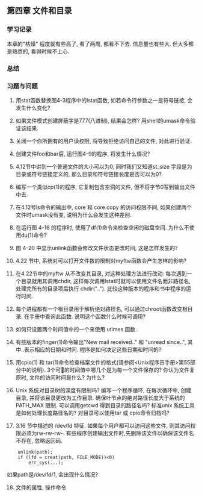 
## 第四章 文件和目录

### 学习记录

本章的"枯燥" 程度就有些高了, 看了两周, 都看不下去. 信息量也有些大. 但大多都是熟悉的, 看得时候不上心. 

### 总结

### 习题与问题
1. 用stat函数替换图4-3程序中的lstat函数, 如若命令行参数之一是符号链接, 会发生什么变化? 

2. 如果文件模式创建屏蔽字是777(八进制), 结果会怎样? 用shell的umask命令验证该结果. 

3. 关闭一个你所拥有的用户读权限, 将导致拒绝访问自己的文件, 对此进行验证.

4. 创建文件foo和bar后, 运行图4-9的程序, 将发生什么情况?

5. 4.12节中讲到一个普通文件的大小可以为0, 同时我们又知道st_size 字段是为目录或符号链接定义的, 那么目录和符号链接长度是否可以为0? 

6. 编写一个类似cp(1)的程序, 它复制包含空洞的文件, 但不将字节0写到输出文件中去. 

7. 在4.12号ls命令的输出中, core 和 core.copy 的访问权限不同, 如果创建两个文件时umask没有变, 说明为什么会发生这种差别. 

8. 在运行图 4-16 的程序时, 使用了df(1)命令来检查空闲的磁盘空间. 为什么不使用du(1)命令? 

9. 图 4-20 中显示unlink函数会修改文件状态更改时间, 这是怎样发生的? 

10. 4.22 节中, 系统对可以打开文件数的限制对myftw函数会产生怎样的影响? 

11. 在4.22节中的myftw 从不改变其目录, 对这种处理方法进行改动: 每次遇到一个目录就用其调用chdir, 这样每次调用lstat时就可以使用文件名而非路径名, 处理完所有的目录项后执行 chdir(".."). 比较这种版本的程序和书中程序的运行时间. 

12. 每个进程都有一个根目录用于解析绝对路径名, 可以通过chroot函数改变根目录. 在手册中查询此函数. 说明这个函数什么时候可调用?

13. 如何只设置两个时间值中的一个来使用 utimes 函数. 

14. 有些版本的finger(1)命令输出"New mail received.." 和 "unread since..", 其中..表示相应的日期和时间. 程序是如何决定这些日期和时间的? 

15. 用cpio(1) 和 tar(1)命令检查档案文件的格式(请参阅<Unix程序员手册>第55部分中的说明). 3个可𩢺的时间值中哪几个是为每一个文件保存的? 你认为文件复原时, 文件的访问时间是什么? 为什么?

16. Unix 系统对目录树的深度有限制吗? 编写一个程序循环, 在每次循环中, 创建目录, 并将该目录更改为工作目录. 确保叶节点的绝对路径长度大于系统的 PATH_MAX 限制. 可以调用getcwd 得到目录的路径名吗? 标准unix 系统工具是如何处理长度路径名的? 对目录可以使用tar 或 cpio命令归档吗? 

17. 3.16 节中描述的 /dev/fd 特征. 如果每个用户都可以访问这些文件, 则其访问权限必须为rw-rw-rw-. 有些程序创建输出文件时,先删除该文件以确保该文件名不存在, 忽略返回码. 
```
	unlink(path);
	if ((fd = creat(path, FILE_MODE))<0)
		err_sys(...);
```
如果path是/dev/fd/1, 会出现什么情况? 

18. 文件的属性, 操作命令

